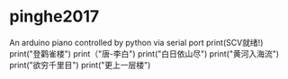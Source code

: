 # pinghe2017
An arduino piano controlled by python via serial port
print(SCV就绪!)
print("登鹳雀楼")
print（"唐-李白")
print("白日依山尽")
print("黄河入海流")
print("欲穷千里目")
print("更上一层楼")
